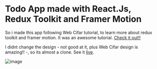 # Todo App made with React.Js, Redux Toolkit and Framer Motion

So i made this app following Web Cifar tutorial, to learn more about redux toolkit and framer motion. It was an awesome tutorial. [Check it out!!](https://www.youtube.com/watch?v=W0Uf_xu350k)

I didnt change the design - not good at it, plus Web Cifar design is amazing!! -, so its almost a clone. See it [live](https://objetivos.netlify.app/).

![image](https://user-images.githubusercontent.com/75024157/153025339-a7f35a44-fc5b-40af-a3ee-017416498da1.png)
